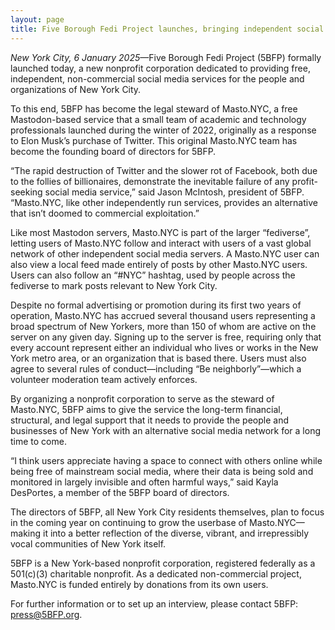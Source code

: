 ```yaml
---
layout: page
title: Five Borough Fedi Project launches, bringing independent social media to NYC
---
```


_New York City, 6 January 2025_—Five Borough Fedi Project (5BFP) formally launched today, a new nonprofit corporation dedicated to providing free, independent, non-commercial social media services for the people and organizations of New York City.

To this end, 5BFP has become the legal steward of Masto.NYC, a free Mastodon-based service that a small team of academic and technology professionals launched during the winter of 2022, originally as a response to Elon Musk’s purchase of Twitter. This original Masto.NYC team has become the founding board of directors for 5BFP.

“The rapid destruction of Twitter and the slower rot of Facebook, both due to the follies of billionaires, demonstrate the inevitable failure of any profit-seeking social media service,” said Jason McIntosh, president of 5BFP. “Masto.NYC, like other independently run services, provides an alternative that isn’t doomed to commercial exploitation.”

Like most Mastodon servers, Masto.NYC is part of the larger “fediverse”, letting users of Masto.NYC follow and interact with users of a vast global network of other independent social media servers. A Masto.NYC user can also view a local feed made entirely of posts by other Masto.NYC users. Users can also follow an “#NYC” hashtag, used by people across the fediverse to mark posts relevant to New York City.

Despite no formal advertising or promotion during its first two years of operation, Masto.NYC has accrued several thousand users representing a broad spectrum of New Yorkers, more than 150 of whom are active on the server on any given day. Signing up to the server is free, requiring only that every account represent either an individual who lives or works in the New York metro area, or an organization that is based there. Users must also agree to several rules of conduct—including “Be neighborly”—which a volunteer moderation team actively enforces.

By organizing a nonprofit corporation to serve as the steward of Masto.NYC, 5BFP aims to give the service the long-term financial, structural, and legal support that it needs to provide the people and businesses of New York with an alternative social media network for a long time to come.

“I think users appreciate having a space to connect with others online while being free of mainstream social media, where their data is being sold and monitored in largely invisible and often harmful ways,” said Kayla DesPortes, a member of the 5BFP board of directors.

The directors of 5BFP, all New York City residents themselves, plan to focus in the coming year on continuing to grow the userbase of Masto.NYC—making it into a better reflection of the diverse, vibrant, and irrepressibly vocal communities of New York itself.

5BFP is a New York-based nonprofit corporation, registered federally as a 501(c)(3) charitable nonprofit. As a dedicated non-commercial project, Masto.NYC is funded entirely by donations from its own users.

For further information or to set up an interview, please contact 5BFP: <press@5BFP.org>.

